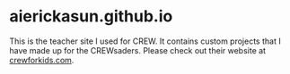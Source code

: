 # aierickasun.github.io
This is the teacher site I used for CREW. It contains custom projects that I have made up for the CREWsaders. Please check out their website at <a href="http://www.crewforkids.com/" target="_blank">crewforkids.com</a>.
